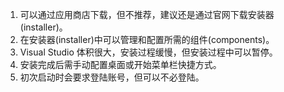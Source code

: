 <Bilibili vid="BV17A4m1P7t3" />

1. 可以通过应用商店下载，但不推荐，建议还是通过官网下载安装器(installer)。
2. 在安装器(installer)中可以管理和配置所需的组件(components)。
3. Visual Studio 体积很大，安装过程缓慢，但安装过程中可以暂停。
4. 安装完成后需手动配置桌面或开始菜单栏快捷方式。
5. 初次启动时会要求登陆账号，但可以不必登陆。
